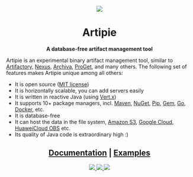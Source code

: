 <p align="center">
  <a href="https://www.artipie.com/">
    <img src="https://www.artipie.com/logo.svg"/>
  </a>
</p>

<h1 align="center">Artipie</h1>
<p align="center">
  <strong>A database-free artifact management tool</strong>
</p>

Artipie is an experimental binary artifact management tool, similar to
[Artifactory](https://jfrog.com/artifactory/),
[Nexus](https://www.sonatype.com/product-nexus-repository),
[Archiva](https://archiva.apache.org/),
[ProGet](https://inedo.com/proget),
and many others.
The following set of features makes Artipie unique among all others:

  * It is open source ([MIT license](https://github.com/artipie/artipie/blob/master/LICENSE.txt))
  * It is horizontally scalable, you can add servers easily
  * It is written in reactive Java (using [Vert.x](https://vertx.io/))
  * It supports 10+ package managers, incl.
    [Maven](https://maven.apache.org/),
    [NuGet](https://www.nuget.org/),
    [Pip](https://pypi.org/project/pip/),
    [Gem](https://guides.rubygems.org/what-is-a-gem/),
    [Go](https://golang.org/),
    [Docker](https://www.docker.com/), etc.
  * It is database-free
  * It can host the data in the file system,
    [Amazon S3](https://aws.amazon.com/s3/),
    [Google Cloud](https://cloud.google.com/products/storage/),
    [HuaweiCloud OBS](https://www.huaweicloud.com/en-us/product/obs.html) etc.
  * Its quality of Java code is extraordinary high :)

<div align="center">
  <h2>
    <a href="http://artipie.com/docs">Documentation</a>
    <span> | </span>
    <a href="./examples">Examples</a>
  </h2>
</div>

<p align="center">
  <a href="https://github.com/artipie/artipie/blob/master/LICENSE.txt">
    <img src="https://img.shields.io/badge/license-MIT-green.svg" />
  </a>
  <a href="https://hub.docker.com/r/artipie/artipie">
    <img src="https://github.com/artipie/artipie/workflows/Docker%20Release/badge.svg" />
  </a> 
  <a href="https://hub.docker.com/r/artipie/artipie">
    <img src="https://img.shields.io/docker/v/artipie/artipie?sort=date" />
  </a>  
</p>
